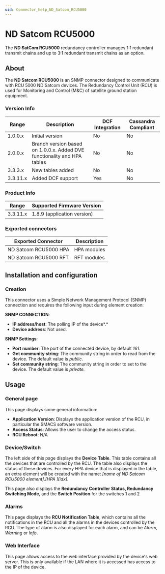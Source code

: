 ```yaml
---
uid: Connector_help_ND_Satcom_RCU5000
---
```


# ND Satcom RCU5000

The **ND SatCom RCU5000** redundancy controller manages 1:1 redundant transmit chains and up to 3:1 redundant transmit chains as an option.

## About

The **ND Satcom RCU5000** is an SNMP connector designed to communicate with RCU 5000 ND Satcom devices. The Redundancy Control Unit (RCU) is used for Monitoring and Control (M&C) of satellite ground station equipment.

### Version Info

| Range       | Description                                          | DCF Integration     | Cassandra Compliant |
|-------------|------------------------------------------------------|---------------------|-------------------------|
| 1.0.0.x     | Initial version                                      | No                  | No                      |
| 2.0.0.x     | Branch version based on 1.0.0.x. Added DVE functionality and HPA tables | No                  | No                      |
| 3.3.3.x     | New tables added                                     | No                  | No                      |
| 3.3.11.x    | Added DCF support                               | Yes                 | No                      |

### Product Info

| Range | Supported Firmware Version |
|------------------|-----------------------------|
| 3.3.11.x         | 1.8.9 (application version) |

### Exported connectors

| Exported Connector | Description |
|-----------------------|-----------------|
| ND Satcom RCU5000 HPA | HPA modules     |
| ND Satcom RCU5000 RFT | RFT modules     |

## Installation and configuration

### Creation

This connector uses a Simple Network Management Protocol (SNMP) connection and requires the following input during element creation:

**SNMP CONNECTION**:

- **IP address/host**: The polling IP of the device*.*
- **Device address**: Not used.

**SNMP Settings**:

- **Port number**: The port of the connected device, by default *161.*
- **Get community string**: The community string in order to read from the device. The default value is *public*.
- **Set community string**: The community string in order to set to the device. The default value is *private.*

## Usage

### General page

This page displays some general information:

- **Application Version**: Displays the application version of the RCU, in particular the SMACS software version.
- **Access Status**: Allows the user to change the access status.
- **RCU Reboot**: N/A

### Device/Switch

The left side of this page displays the **Device** **Table**. This table contains all the devices that are controlled by the RCU. The table also displays the status of these devices. For every HPA device that is displayed in the table, an extra element will be created with the name: *\[name of ND Satcom RCU5000 element\].\[HPA \]\[idx\]*.

This page also displays the **Redundancy** **Controller** **Status, Redundancy Switching Mode**, and the **Switch Position** for the switches 1 and 2

### Alarms

This page displays the **RCU Notification Table**, which contains all the notifications in the RCU and all the alarms in the devices controlled by the RCU. The type of alarm is also displayed for each alarm, and can be *Alarm*, *Warning* or *Info*.

### Web Interface

This page allows access to the web interface provided by the device's web server. This is only available if the LAN where it is accessed has access to the IP of the device.
